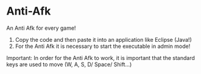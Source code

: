 # Anti-Afk
An Anti Afk for every game!

1. Copy the code and then paste it into an application like Eclipse (Java!)
2. For the Anti Afk it is necessary to start the executable in admin mode!

Important:
In order for the Anti Afk to work, it is important that the standard keys are used to move (W, A, S, D/ Space/ Shift...)
